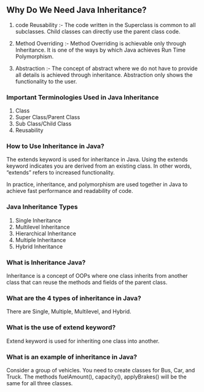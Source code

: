 

## Why Do We Need Java Inheritance?

1. code Reusability :- The code written in the Superclass is common to all subclasses. Child classes can directly use the parent class code.

2. Method Overriding :-  Method Overriding is achievable only through Inheritance. It is one of the ways by which Java achieves Run Time Polymorphism.

3. Abstraction :- The concept of abstract where we do not have to provide all details is achieved through inheritance. Abstraction only shows the functionality to the user.


### Important Terminologies Used in Java Inheritance

1. Class
2. Super Class/Parent Class
3. Sub Class/Child Class
4. Reusability

### How to Use Inheritance in Java?

The extends keyword is used for inheritance in Java. Using the extends keyword indicates you are derived from an existing class. In other words, “extends” refers to increased functionality.

In practice, inheritance, and polymorphism are used together in Java to achieve fast performance and readability of code.


### Java Inheritance Types

1. Single Inheritance
2. Multilevel Inheritance
3. Hierarchical Inheritance
4. Multiple Inheritance
5. Hybrid Inheritance

### What is Inheritance Java?

Inheritance is a concept of OOPs where one class inherits from another class that can reuse the methods and fields of the parent class.

### What are the 4 types of inheritance in Java?

There are Single, Multiple, Multilevel, and Hybrid.

### What is the use of extend keyword?

Extend keyword is used for inheriting one class into another.

### What is an example of inheritance in Java?

Consider a group of vehicles. You need to create classes for Bus, Car, and Truck. The methods fuelAmount(), capacity(), applyBrakes() will be the same for all three classes.